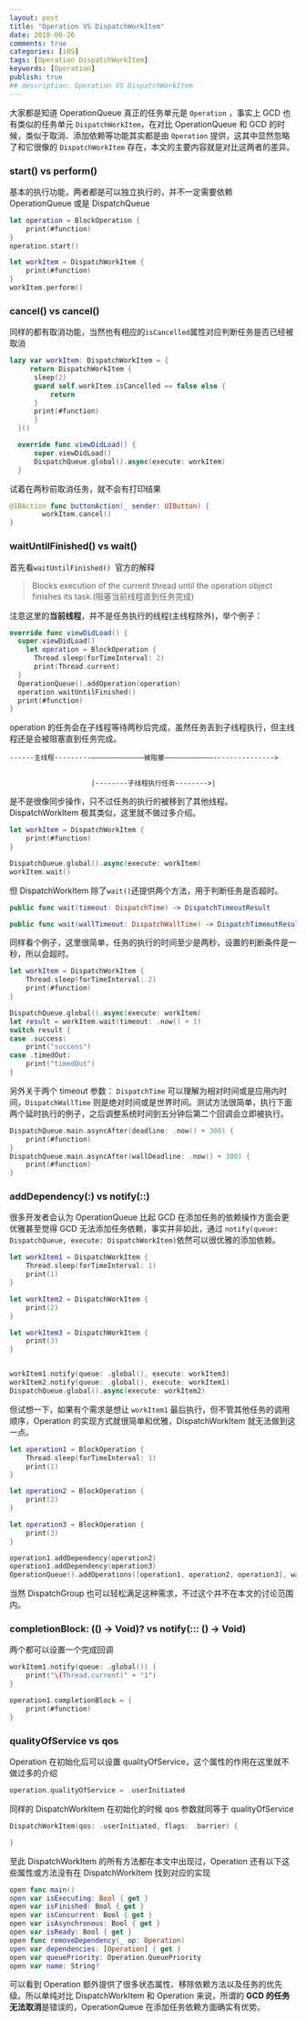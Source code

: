 ```yaml
---
layout: post
title: "Operation VS DispatchWorkItem"
date: 2018-06-26
comments: true
categories: [iOS]
tags: [Operation DispatchWorkItem]
keywords: [Operation]
publish: true
## description: Operation VS DispatchWorkItem
---
```


大家都是知道 OperationQueue 真正的任务单元是 `Operation` ，事实上 GCD 也有类似的任务单元 `DispatchWorkItem`，在对比 OperationQueue 和 GCD 的时候，类似于取消、添加依赖等功能其实都是由 `Operation` 提供，这其中显然忽略了和它很像的 `DispatchWorkItem` 存在，本文的主要内容就是对比这两者的差异。



### start()  vs perform()

基本的执行功能，两者都是可以独立执行的，并不一定需要依赖 OperationQueue 或是 DispatchQueue

```swift
let operation = BlockOperation {
    print(#function)
}
operation.start()
```

```swift
let workItem = DispatchWorkItem {
    print(#function)
}
workItem.perform()
```



### cancel() vs cancel()

同样的都有取消功能，当然也有相应的`isCancelled`属性对应判断任务是否已经被取消

```swift
lazy var workItem: DispatchWorkItem = {
     return DispatchWorkItem {
      sleep(2)
      guard self.workItem.isCancelled == false else {
          return
      }
      print(#function)
      }
  }()

  override func viewDidLoad() {
      super.viewDidLoad()
      DispatchQueue.global().async(execute: workItem)
  }
```

试着在两秒前取消任务，就不会有打印结果

```swift
@IBAction func buttonAction(_ sender: UIButton) {
		workItem.cancel()
}
```



### waitUntilFinished() vs wait()

首先看`waitUntilFinished() `官方的解释

> Blocks execution of the current thread until the operation object finishes its task.(阻塞当前线程直到任务完成)

注意这里的**当前线程**，并不是任务执行的线程(主线程除外)，举个例子：

```swift
override func viewDidLoad() {
  super.viewDidLoad()
	let operation = BlockOperation {
      Thread.sleep(forTimeInterval: 2)
      print(Thread.current)
  }
  OperationQueue().addOperation(operation)
  operation.waitUntilFinished()
  print(#function)
}
```

operation 的任务会在子线程等待两秒后完成，虽然任务丢到子线程执行，但主线程还是会被阻塞直到任务完成。

```
------主线程---------—————————————被阻塞————————————--------------->


                    |--------子线程执行任务-------->|

```

是不是很像同步操作，只不过任务的执行的被移到了其他线程。DispatchWorkItem 极其类似，这里就不做过多介绍。

```swift
let workItem = DispatchWorkItem {
    print(#function)
}

DispatchQueue.global().async(execute: workItem)
workItem.wait()
```

但 DispatchWorkItem 除了`wait()`还提供两个方法，用于判断任务是否超时。

```swift
public func wait(timeout: DispatchTime) -> DispatchTimeoutResult

public func wait(wallTimeout: DispatchWallTime) -> DispatchTimeoutResult
```

同样看个例子，这里很简单，任务的执行的时间至少是两秒，设置的判断条件是一秒，所以会超时。

```swift
let workItem = DispatchWorkItem {
    Thread.sleep(forTimeInterval: 2)
    print(#function)
}

DispatchQueue.global().async(execute: workItem)
let result = workItem.wait(timeout: .now() + 1)
switch result {
case .success:
    print("success")
case .timedOut:
    print("timedOut")
}
```

另外关于两个 timeout 参数： `DispatchTime` 可以理解为相对时间或是应用内时间，`DispatchWallTime` 则是绝对时间或是世界时间。测试方法很简单，执行下面两个延时执行的例子，之后调整系统时间到五分钟后第二个回调会立即被执行。

```swift
DispatchQueue.main.asyncAfter(deadline: .now() + 300) {
    print(#function)
}
DispatchQueue.main.asyncAfter(wallDeadline: .now() + 300) {
    print(#function)
}
```



### addDependency(:)  vs notify(::)



很多开发者会认为 OperationQueue 比起 GCD 在添加任务的依赖操作方面会更优雅甚至觉得 GCD 无法添加任务依赖，事实并非如此，通过 `notify(queue: DispatchQueue, execute: DispatchWorkItem)`依然可以很优雅的添加依赖。

```swift
let workItem1 = DispatchWorkItem {
    Thread.sleep(forTimeInterval: 1)
    print(1)
}

let workItem2 = DispatchWorkItem {
    print(2)
}

let workItem3 = DispatchWorkItem {
    print(3)
}


workItem1.notify(queue: .global(), execute: workItem3)
workItem2.notify(queue: .global(), execute: workItem1)
DispatchQueue.global().async(execute: workItem2)
```



但试想一下，如果有个需求是想让 `workItem1` 最后执行，但不管其他任务的调用顺序，Operation 的实现方式就很简单和优雅，DispatchWorkItem 就无法做到这一点。

```swift
let operation1 = BlockOperation {
    Thread.sleep(forTimeInterval: 1)
    print(1)
}

let operation2 = BlockOperation {
    print(2)
}

let operation3 = BlockOperation {
    print(3)
}

operation1.addDependency(operation2)
operation1.addDependency(operation3)
OperationQueue().addOperations([operation1, operation2, operation3], waitUntilFinished: false)
```

当然 DispatchGroup 也可以轻松满足这种需求，不过这个并不在本文的讨论范围内。



### completionBlock: (() -> Void)? vs notify(::: () -> Void)

两个都可以设置一个完成回调

```swift
workItem1.notify(queue: .global()) {
    print("\(Thread.current)" + "1")
}
```

```swift
operation1.completionBlock = {
    print(#function)
}
```



### qualityOfService vs qos

Operation 在初始化后可以设置 qualityOfService，这个属性的作用在这里就不做过多的介绍

```swift
operation.qualityOfService = .userInitiated
```

同样的 DispatchWorkItem 在初始化的时候 qos 参数就同等于 qualityOfService

```swift
DispatchWorkItem(qos: .userInitiated, flags: .barrier) {

}
```



至此  DispatchWorkItem 的所有方法都在本文中出现过，Operation 还有以下这些属性或方法没有在 DispatchWorkItem 找到对应的实现

```swift
open func main()
open var isExecuting: Bool { get }
open var isFinished: Bool { get }
open var isConcurrent: Bool { get }
open var isAsynchronous: Bool { get }
open var isReady: Bool { get }
open func removeDependency(_ op: Operation)
open var dependencies: [Operation] { get }
open var queuePriority: Operation.QueuePriority
open var name: String?
```

可以看到 Operation 额外提供了很多状态属性、移除依赖方法以及任务的优先级。所以单纯对比 DispatchWorkItem 和 Operation 来说，所谓的 **GCD 的任务无法取消**是错误的，OperationQueue 在添加任务依赖方面确实有优势。





